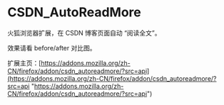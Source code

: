 # CSDN_AutoReadMore

火狐浏览器扩展，在 CSDN 博客页面自动 “阅读全文”。

效果请看 before/after 对比图。

扩展主页：[https://addons.mozilla.org/zh-CN/firefox/addon/csdn_autoreadmore/?src=api](https://addons.mozilla.org/zh-CN/firefox/addon/csdn_autoreadmore/?src=api "https://addons.mozilla.org/zh-CN/firefox/addon/csdn_autoreadmore/?src=api")